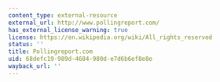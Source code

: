 ```yaml
---
content_type: external-resource
external_url: http://www.pollingreport.com/
has_external_license_warning: true
license: https://en.wikipedia.org/wiki/All_rights_reserved
status: ''
title: Pollingreport.com
uid: 68defc19-989d-4684-980d-e7d6b6ef8e8e
wayback_url: ''
---
```

